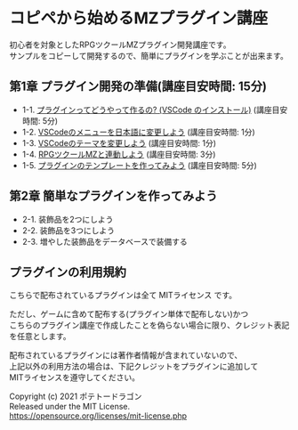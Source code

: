 # コピペから始めるMZプラグイン講座
初心者を対象としたRPGツクールMZプラグイン開発講座です。  
サンプルをコピーして開発するので、簡単にプラグインを学ぶことが出来ます。

## 第1章 プラグイン開発の準備(講座目安時間: 15分)
* 1-1. [プラグインってどうやって作るの? (VSCode のインストール)](1/1-1.md) (講座目安時間: 5分)
* 1-2. [VSCodeのメニューを日本語に変更しよう](1/1-2.md) (講座目安時間: 1分)
* 1-3. [VSCodeのテーマを変更しよう](1/1-3.md) (講座目安時間: 1分)
* 1-4. [RPGツクールMZと連動しよう](1/1-4.md) (講座目安時間: 3分)
* 1-5. [プラグインのテンプレートを作ってみよう](1/1-5.md) (講座目安時間: 5分)

## 第2章 簡単なプラグインを作ってみよう
* 2-1. 装飾品を2つにしよう
* 2-2. 装飾品を3つにしよう
* 2-3. 増やした装飾品をデータベースで装備する

## プラグインの利用規約
こちらで配布されているプラグインは全て MITライセンス です。

ただし、ゲームに含めて配布する(プラグイン単体で配布しない)かつ  
こちらのプラグイン講座で作成したことを偽らない場合に限り、クレジット表記を任意とします。

配布されているプラグインには著作者情報が含まれていないので、  
上記以外の利用方法の場合は、下記クレジットをプラグインに追加して  
MITライセンスを遵守してください。

Copyright (c) 2021 ポテトードラゴン  
Released under the MIT License.  
https://opensource.org/licenses/mit-license.php
